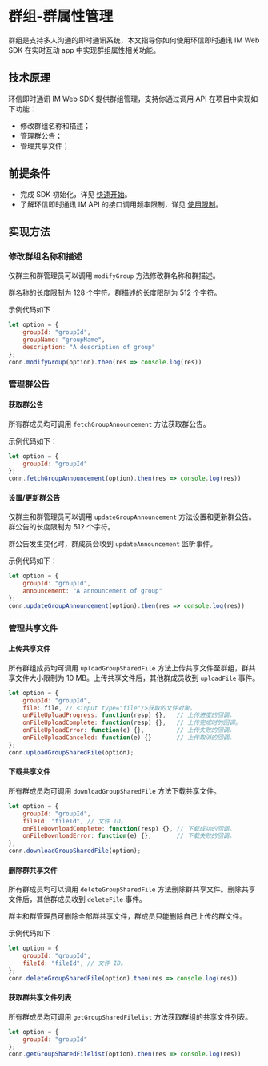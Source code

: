 # 群组-群属性管理

<Toc />

群组是支持多人沟通的即时通讯系统，本文指导你如何使用环信即时通讯 IM Web SDK 在实时互动 app 中实现群组属性相关功能。

## 技术原理

环信即时通讯 IM Web SDK 提供群组管理，支持你通过调用 API 在项目中实现如下功能：

- 修改群组名称和描述；
- 管理群公告；
- 管理共享文件；

## 前提条件

- 完成 SDK 初始化，详见 [快速开始](quickstart.html)。
- 了解环信即时通讯 IM API 的接口调用频率限制，详见 [使用限制](/product/limitation.html)。

## 实现方法

### 修改群组名称和描述

仅群主和群管理员可以调用 `modifyGroup` 方法修改群名称和群描述。

群名称的长度限制为 128 个字符。群描述的长度限制为 512 个字符。

示例代码如下：

```javaScript
let option = {
    groupId: "groupId",
    groupName: "groupName",
    description: "A description of group"
};
conn.modifyGroup(option).then(res => console.log(res))
```

### 管理群公告

#### 获取群公告

所有群成员均可调用 `fetchGroupAnnouncement` 方法获取群公告。

示例代码如下：

```javaScript
let option = {
    groupId: "groupId"
};
conn.fetchGroupAnnouncement(option).then(res => console.log(res))
```

#### 设置/更新群公告

仅群主和群管理员可以调用 `updateGroupAnnouncement` 方法设置和更新群公告。群公告的长度限制为 512 个字符。

群公告发生变化时，群成员会收到 `updateAnnouncement` 监听事件。

示例代码如下：

```javaScript
let option = {
    groupId: "groupId",
    announcement: "A announcement of group"
};
conn.updateGroupAnnouncement(option).then(res => console.log(res))
```

### 管理共享文件

#### 上传共享文件

所有群组成员均可调用 `uploadGroupSharedFile` 方法上传共享文件至群组，群共享文件大小限制为 10 MB。上传共享文件后，其他群成员收到 `uploadFile` 事件。

```javaScript
let option = {
    groupId: "groupId",
    file: file, // <input type="file"/>获取的文件对象。
    onFileUploadProgress: function(resp) {},   // 上传进度的回调。
    onFileUploadComplete: function(resp) {},   // 上传完成时的回调。
    onFileUploadError: function(e) {},         // 上传失败的回调。
    onFileUploadCanceled: function(e) {}       // 上传取消的回调。
};
conn.uploadGroupSharedFile(option);
```

#### 下载共享文件

所有群成员均可调用 `downloadGroupSharedFile` 方法下载共享文件。

```javaScript
let option = {
    groupId: "groupId",
    fileId: "fileId", // 文件 ID。
    onFileDownloadComplete: function(resp) {}, // 下载成功的回调。
    onFileDownloadError: function(e) {},       // 下载失败的回调。
};
conn.downloadGroupSharedFile(option);
```

#### 删除群共享文件

所有群成员均可以调用 `deleteGroupSharedFile` 方法删除群共享文件。删除共享文件后，其他群成员收到 `deleteFile` 事件。

群主和群管理员可删除全部群共享文件，群成员只能删除自己上传的群文件。

示例代码如下：

```javaScript
let option = {
    groupId: "groupId",
    fileId: "fileId", // 文件 ID。
};
conn.deleteGroupSharedFile(option).then(res => console.log(res))
```

#### 获取群共享文件列表

所有群成员均可调用 `getGroupSharedFilelist` 方法获取群组的共享文件列表。

```javaScript
let option = {
    groupId: "groupId"
};
conn.getGroupSharedFilelist(option).then(res => console.log(res))
```